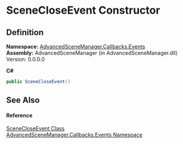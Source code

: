 # SceneCloseEvent Constructor




## Definition
**Namespace:** <a href="N_AdvancedSceneManager_Callbacks_Events.md">AdvancedSceneManager.Callbacks.Events</a>  
**Assembly:** AdvancedSceneManager (in AdvancedSceneManager.dll) Version: 0.0.0.0

**C#**
``` C#
public SceneCloseEvent()
```



## See Also


#### Reference
<a href="T_AdvancedSceneManager_Callbacks_Events_SceneCloseEvent.md">SceneCloseEvent Class</a>  
<a href="N_AdvancedSceneManager_Callbacks_Events.md">AdvancedSceneManager.Callbacks.Events Namespace</a>  
